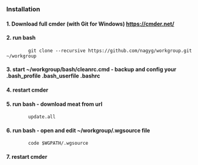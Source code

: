 ### Installation

#### 1. Download full cmder (with Git for Windows) https://cmder.net/
#### 2. run bash
            git clone --recursive https://github.com/nagyg/workgroup.git ~/workgroup
#### 3. start ~/workgroup/bash/cleanrc.cmd - backup and config your .bash_profile .bash_userfile .bashrc
#### 4. restart cmder
#### 5. run bash - download meat from url
            update.all
#### 6. run bash - open and edit ~/workgroup/.wgsource file
            code $WGPATH/.wgsource
#### 7. restart cmder
